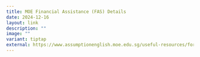 ```yaml
---
title: MOE Financial Assistance (FAS) Details
date: 2024-12-16
layout: link
description: ""
image: ""
variant: tiptap
external: https://www.assumptionenglish.moe.edu.sg/useful-resources/for-parents/moe-financial-assistance-fas/
---
```

